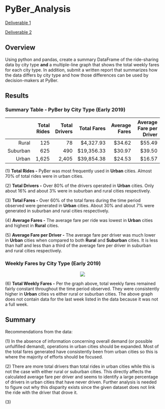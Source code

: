 # PyBer_Analysis
[Deliverable 1](https://github.com/jzebker/PyBer_Analysis/blob/main/analysis/pyber_summary_df.png)

[Deliverable 2](https://github.com/jzebker/PyBer_Analysis/blob/main/analysis/Pyber_fare_summary.png)

## Overview
Using python and pandas, create a summary DataFrame of the ride-sharing data by city type **and** a multiple-line graph that shows the total weekly fares for each city type.  In addition, submit a written report that summarizes how the data differs by city type and how those differences can be used by decision-makers at PyBer.
## Results
### Summary Table - PyBer by City Type (Early 2019)
|  | Total Rides | Total Drivers | Total Fares | Average Fares | Average Fare per Driver |
|------------:|--------------:|------------:|--------------:|------------------------:|--------:|
|       Rural |           125 |          78 |     $4,327.93 |                  $34.62 | $55.49 |
|    Suburban |           625 |         490 |    $19,356.33 |                  $30.97 | $39.50 |
|       Urban |         1,625 |       2,405 |    $39,854.38 |                  $24.53 | $16.57 |

(1) **Total Rides -** PyBer was most frequently used in **Urban** cities.  Almost 70% of total rides were in urban cities.

(2) **Total Drivers -** Over 80% of the drivers operated in **Urban** cities.  Only about 16% and about 3% were in suburban and rural cities respectively.

(3) **Total Fares -** Over 60% of the total fares during the time period observed were generated in **Urban** cities.  About 30% and about 7% were generated in suburban and rural cities respectively.

(4) **Average Fares -** The average fare per ride was lowest in **Urban** cities and highest in **Rural** cities.

(5) **Average Fare per Driver -**  The average fare per driver was much lower in **Urban** cities when compared to both **Rural** and **Suburban** cities.  It is less than half and less than a third of the average fare per driver in suburban and rural cities respectively.

### Weekly Fares by City Type (Early 2019)
<p align="center">
  <img src="https://user-images.githubusercontent.com/84994321/125866003-cabc100a-4735-40e9-9525-6b4cb3406388.png">
</p>

(6) **Total Weekly Fares -** Per the graph above, total weekly fares remained fairly constant throughout the time period observed.  They were consistently higher in **Urban** cities vs either rural or suburban cities.  The above graph does not contain data for the last week listed in the data because it was not a full week.

## Summary
Recommendations from the data:

(1)  In the absence of information concerning overall demand (or possible unfulfilled demand), operations in urban cities should be expanded.  Most of the total fares generated have consistently been from urban cities so this is where the majority of efforts should be focused.

(2)  There are more total drivers than total rides in urban cities while this is not the case with either rural or suburban cities.  This directly affects the calculated average fare per driver and seems to identify a large percentage of drivers in urban cities that have never driven.  Further analysis is needed to figure out why this disparity exists since the given dataset does not link the ride with the driver that drove it.

(3)  
